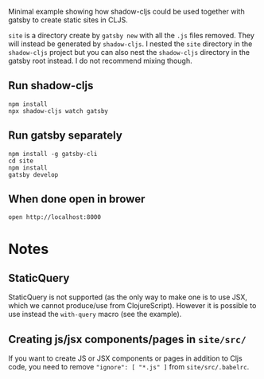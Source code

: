 Minimal example showing how shadow-cljs could be used together with gatsby to create static sites in CLJS.

`site` is a directory create by `gatsby new` with all the `.js` files removed. They will instead be generated by `shadow-cljs`. I nested the `site` directory in the `shadow-cljs` project but you can also nest the `shadow-cljs` directory in the gatsby root instead. I do not recommend mixing though.

## Run shadow-cljs

```
npm install
npx shadow-cljs watch gatsby
```

## Run gatsby separately

```
npm install -g gatsby-cli
cd site
npm install
gatsby develop
```

## When done open in brower

```
open http://localhost:8000
```

# Notes

## StaticQuery

StaticQuery is not supported (as the only way to make one is to use JSX, which
we cannot produce/use from ClojureScript). However it is possible to use
instead the `with-query` macro (see the example).

## Creating js/jsx components/pages in `site/src/`

If you want to create JS or JSX components or pages in addition to Cljs code, you need to remove `"ignore": [ "*.js" ]` from `site/src/.babelrc`.

